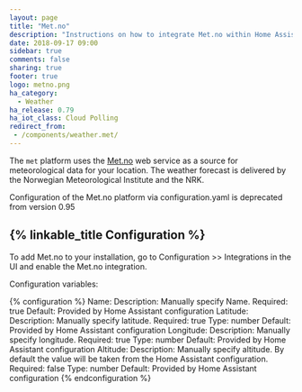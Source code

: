 ```yaml
---
layout: page
title: "Met.no"
description: "Instructions on how to integrate Met.no within Home Assistant."
date: 2018-09-17 09:00
sidebar: true
comments: false
sharing: true
footer: true
logo: metno.png
ha_category:
  - Weather
ha_release: 0.79
ha_iot_class: Cloud Polling
redirect_from:
 - /components/weather.met/
---
```


The `met` platform uses the [Met.no](https://met.no/) web service as a source for meteorological data for your location. The weather forecast is delivered by the Norwegian Meteorological Institute and the NRK.

<p class='note warning'>
  Configuration of the Met.no platform via configuration.yaml is deprecated from version 0.95 
</p>
 
## {% linkable_title Configuration %}

To add Met.no to your installation, go to Configuration >> Integrations in the UI and enable the Met.no integration.

Configuration variables:

{% configuration %}
Name: 
  Description: Manually specify Name. 
  Required: true
  Default: Provided by Home Assistant configuration
Latitude:
  Description: Manually specify latitude. 
  Required: true
  Type: number
  Default: Provided by Home Assistant configuration
Longitude:
  Description: Manually specify longitude. 
  Required: true
  Type: number
  Default: Provided by Home Assistant configuration
Altitude:
  Description: Manually specify altitude. By default the value will be taken from the Home Assistant configuration.
  Required: false
  Type: number
  Default: Provided by Home Assistant configuration
{% endconfiguration %}

